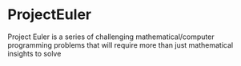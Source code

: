 ProjectEuler
============

Project Euler is a series of challenging mathematical/computer programming problems that will require more than just mathematical insights to solve
